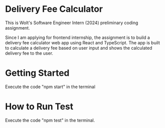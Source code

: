 # Delivery Fee Calculator
This is Wolt's Software Engineer Intern (2024) preliminary coding assignment.

Since I am applying for frontend internship, the assignment is to build a delivery fee calculator web app using React and TypeScript.
The app is built to calculate a delivery fee based on user input and shows the calculated delivery fee to the user.

# Getting Started
Execute the code "npm start" in the terminal

# How to Run Test
Execute the code "npm test" in the terminal.

